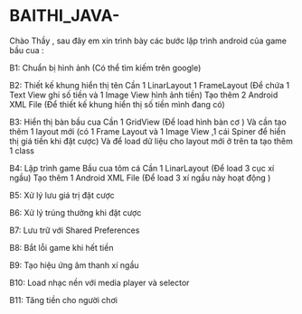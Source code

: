 # BAITHI_JAVA-
Chào Thầy , sau đây em xin trình bày các bước lập trình android của game bầu cua :

B1: Chuẩn bị hình ảnh (Có thể tìm kiếm trên google)

B2: Thiết kế khung hiển thị tên
Cần 1 LinarLayout
1 FrameLayout (Để chứa 1 Text View ghi số tiền và 1 Image View hình ảnh tiền)
Tạo thêm 2 Android XML File (Để thiết kế khung hiển thị số tiền mình đang có)

B3: Hiển thị bàn bầu cua
Cần 1 GridView (Để load hình bàn cơ ) 
Và cần tạo thêm 1 layout mới (có 1 Frame Layout và 1 Image View ,1 cái Spiner để hiển thị giá tiền khi đặt cược)
Và để load dữ liệu cho layout mới ở trên ta tạo thêm 1 class 

B4: Lập trình game Bầu cua tôm cá
Cần 1 LinarLayout (Để load 3 cục xí ngầu)
Tạo thêm 1 Android XML File (Để load 3 xí ngầu này hoạt động )

B5: Xử lý lưu giá trị đặt cược

B6: Xử lý trúng thưởng khi đặt cược

B7: Lưu trữ với Shared Preferences

B8: Bắt lỗi game khi hết tiền 

B9: Tạo hiệu ứng âm thanh xí ngầu

B10: Load nhạc nền với media player và selector

B11: Tăng tiền cho người chơi 

